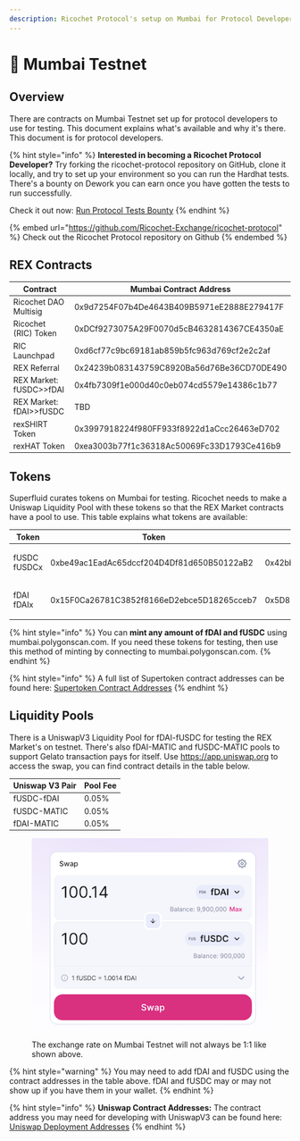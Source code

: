 ```yaml
---
description: Ricochet Protocol's setup on Mumbai for Protocol Developers
---
```


# 🧪 Mumbai Testnet

## Overview

There are contracts on Mumbai Testnet set up for protocol developers to use for testing. This document explains what's available and why it's there. This document is for protocol developers.

{% hint style="info" %}
**Interested in becoming a Ricochet Protocol Developer?** Try forking the ricochet-protocol repository on GitHub, clone it locally, and try to set up your environment so you can run the Hardhat tests. There's a bounty on Dework you can earn once you have gotten the tests to run successfully.&#x20;

Check it out now: [Run Protocol Tests Bounty](https://app.dework.xyz/ricochet-exchange-da/onboarding-78105?taskId=1599166b-2ad6-491f-9c50-3b665630123d)
{% endhint %}

{% embed url="https://github.com/Ricochet-Exchange/ricochet-protocol" %}
Check out the Ricochet Protocol repository on Github
{% endembed %}

## REX Contracts

| Contract                | Mumbai Contract Address                    |
| ----------------------- | ------------------------------------------ |
| Ricochet DAO Multisig   | 0x9d7254F07b4De4643B409B5971eE2888E279417F |
| Ricochet (RIC) Token    | 0xDCf9273075A29F0070d5cB4632814367CE4350aE |
| RIC Launchpad           | 0xd6cf77c9bc69181ab859b5fc963d769cf2e2c2af |
| REX Referral            | 0x24239b083143759C8920Ba56d76Be36CD70DE490 |
| REX Market: fUSDC>>fDAI | 0x4fb7309f1e000d40c0eb074cd5579e14386c1b77 |
| REX Market: fDAI>>fUSDC | TBD                                        |
| rexSHIRT Token          | 0x3997918224f980FF933f8922d1aCcc26463eD702 |
| rexHAT Token            | 0xea3003b77f1c36318Ac50069Fc33D1793Ce416b9 |

## Tokens

Superfluid curates tokens on Mumbai for testing. Ricochet needs to make a Uniswap Liquidity Pool with these tokens so that the REX Market contracts have a pool to use. This table explains what tokens are available:

| Token                   | Token                                      | Supertoken                                 |
| ----------------------- | ------------------------------------------ | ------------------------------------------ |
| <p>fUSDC <br>fUSDCx</p> | 0xbe49ac1EadAc65dccf204D4Df81d650B50122aB2 | 0x42bb40bF79730451B11f6De1CbA222F17b87Afd7 |
| <p>fDAI<br>fDAIx</p>    | 0x15F0Ca26781C3852f8166eD2ebce5D18265cceb7 | 0x5D8B4C2554aeB7e86F387B4d6c00Ac33499Ed01f |

{% hint style="info" %}
You can **mint any amount of fDAI and fUSDC** using mumbai.polygonscan.com. If you need these tokens for testing, then use this method of minting by connecting to mumbai.polygonscan.com.
{% endhint %}

{% hint style="info" %}
A full list of Supertoken contract addresses can be found here: [Supertoken Contract Addresses](https://docs.superfluid.finance/superfluid/developers/networks#test-networks)
{% endhint %}

## Liquidity Pools

There is a UniswapV3 Liquidity Pool for fDAI-fUSDC for testing the REX Market's on testnet. There's also fDAI-MATIC and fUSDC-MATIC  pools to support Gelato transaction pays for itself. Use https://app.uniswap.org to access the swap, you can find contract details in the table below.&#x20;

| Uniswap V3 Pair | Pool Fee |
| --------------- | -------- |
| fUSDC-fDAI      | 0.05%    |
| fUSDC-MATIC     | 0.05%    |
| fDAI-MATIC      | 0.05%    |

<figure><img src="../.gitbook/assets/Screen Shot 2023-03-19 at 11.27.52 AM.png" alt=""><figcaption><p>The exchange rate on Mumbai Testnet will not always be 1:1 like shown above.</p></figcaption></figure>

{% hint style="warning" %}
You may need to add fDAI and fUSDC using the contract addresses in the table above. fDAI and fUSDC may or may not show up if you have them in your wallet.
{% endhint %}

{% hint style="info" %}
**Uniswap Contract Addresses:** The contract address you may need for developing with UniswapV3 can be found here: [Uniswap Deployment Addresses](https://docs.uniswap.org/contracts/v3/reference/deployments)
{% endhint %}


